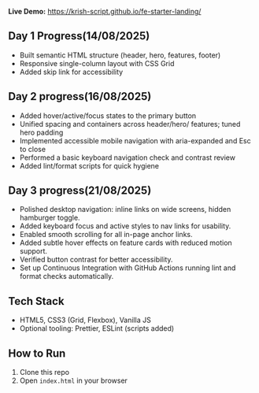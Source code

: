 **Live Demo:** https://krish-script.github.io/fe-starter-landing/

## Day 1 Progress(14/08/2025)

- Built semantic HTML structure (header, hero, features, footer)
- Responsive single-column layout with CSS Grid
- Added skip link for accessibility

## Day 2 progress(16/08/2025)

- Added hover/active/focus states to the primary button
- Unified spacing and containers across header/hero/ features; tuned hero padding
- Implemented accessible mobile navigation with aria-expanded and Esc to close
- Performed a basic keyboard navigation check and contrast review
- Added lint/format scripts for quick hygiene

## Day 3 progress(21/08/2025)

- Polished desktop navigation: inline links on wide screens, hidden hamburger toggle.
- Added keyboard focus and active styles to nav links for usability.
- Enabled smooth scrolling for all in-page anchor links.
- Added subtle hover effects on feature cards with reduced motion support.
- Verified button contrast for better accessibility.
- Set up Continuous Integration with GitHub Actions running lint and format checks automatically.

## Tech Stack

- HTML5, CSS3 (Grid, Flexbox), Vanilla JS
- Optional tooling: Prettier, ESLint (scripts added)

## How to Run

1. Clone this repo
2. Open `index.html` in your browser
